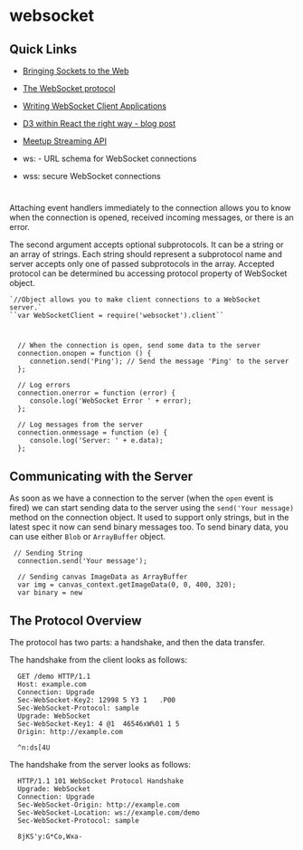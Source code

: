 # websocket

## Quick Links

 * [Bringing Sockets to the Web](https://www.html5rocks.com/en/tutorials/websockets/basics/)
 * [The WebSocket protocol](https://tools.ietf.org/html/draft-ietf-hybi-thewebsocketprotocol-03#page-13)
 * [Writing WebSocket Client Applications](https://developer.mozilla.org/en-US/docs/Web/API/WebSockets_API/Writing_WebSocket_client_applications)
 * [D3 within React the right way - blog post](http://oli.me.uk/2015/09/09/d3-within-react-the-right-way/)
 * [Meetup Streaming API](https://www.meetup.com/meetup_api/)

 * ws: - URL schema for WebSocket connections
 * wss: secure WebSocket connections
 
 #
 
 Attaching event handlers immediately to the connection allows you to know when the connection is opened, received incoming messages, or there is an error.
 
 The second argument accepts optional subprotocols.  It can be a string or an array of strings.  Each string should represent a subprotocol name and server accepts only one of passed subprotocols in the array.  Accepted protocol can be determined bu accessing protocol property of WebSocket object.
 
    `//Object allows you to make client connections to a WebSocket server.`
    ``var WebSocketClient = require('websocket').client``

 # 
 
      // When the connection is open, send some data to the server
      connection.onopen = function () {
         connetion.send('Ping'); // Send the message 'Ping' to the server
      };
      
      // Log errors
      connection.onerror = function (error) {
         console.log('WebSocket Error ' + error);
      };
      
      // Log messages from the server
      connection.onmessage = function (e) {
         console.log('Server: ' + e.data);
      };

 
 
 
## Communicating with the Server
As soon as we have a connection to the server (when the `open` event is fired) we can start sending data to the server using the `send('Your message)` method on the connection object.  It used to support only strings, but in the latest spec it now can send binary messages too.  To send binary data, you can use either `Blob` or `ArrayBuffer` object.

     // Sending String
      connection.send('Your message');
      
      // Sending canvas ImageData as ArrayBuffer
      var img = canvas_context.getImageData(0, 0, 400, 320);
      var binary = new 


## The Protocol Overview
The protocol has two parts: a handshake, and then the data transfer.

The handshake from the client looks as follows:
     
      GET /demo HTTP/1.1
      Host: example.com
      Connection: Upgrade
      Sec-WebSocket-Key2: 12998 5 Y3 1   .P00
      Sec-WebSocket-Protocol: sample
      Upgrade: WebSocket
      Sec-WebSocket-Key1: 4 @1  46546xW%01 1 5
      Origin: http://example.com
      
      ^n:ds[4U
      
 
 The handshake from the server looks as follows:
 
      HTTP/1.1 101 WebSocket Protocol Handshake
      Upgrade: WebSocket
      Connection: Upgrade
      Sec-WebSocket-Origin: http://example.com
      Sec-WebSocket-Location: ws://example.com/demo
      Sec-WebSocket-Protocol: sample
      
      8jKS'y:G*Co,Wxa-
      

